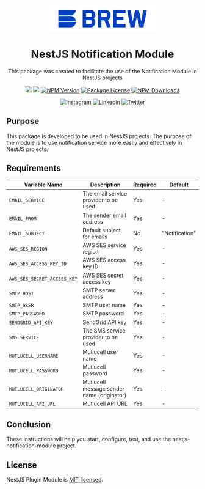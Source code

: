 <p  align="center">
<a  href="http://brewww.com/"  target="_blank"><img  src="https://github.com/BrewInteractive/nestjs-notification-module/blob/main/Brew-Logo-Small.png?raw=true"  width="300"  alt="Brew Logo"  /></a>
</p>

<h1  align="center">NestJS Notification Module</h1>

<p align="center">This package was created to facilitate the use of the Notification Module in NestJS projects</p>
<p align="center">
<a href="https://sonarcloud.io/summary/overall?id=BrewInteractive_nestjs-notification-module" target="_blank"><img src="https://sonarcloud.io/api/project_badges/measure?project=BrewInteractive_nestjs-notification-module&metric=alert_status"/></a>
<a href="https://sonarcloud.io/summary/overall?id=BrewInteractive_nestjs-notification-module" target="_blank"><img src="https://sonarcloud.io/api/project_badges/measure?project=BrewInteractive_nestjs-notification-module&metric=coverage"/></a>
<a href="https://www.npmjs.com/package/@brewww/nestjs-notification-module" target="_blank"><img src="https://img.shields.io/npm/v/@brewww/nestjs-notification-module.svg" alt="NPM Version" /></a> <a href="https://www.npmjs.com/@brewww/nestjs-notification-module" target="_blank"><img src="https://img.shields.io/npm/l/@brewww/nestjs-notification-module.svg" alt="Package License" /></a> <a href="https://www.npmjs.com/@brewww/nestjs-notification-module" target="_blank"><img src="https://img.shields.io/npm/dm/@brewww/nestjs-notification-module.svg" alt="NPM Downloads" /></a>
</p>
<p align="center">
<a href="https://www.instagram.com/brew_interactive/" target="_blank"><img src="https://img.shields.io/badge/Instagram-E4405F?style=for-the-badge&logo=instagram&logoColor=white" alt="Instagram" /></a>
<a href="https://www.linkedin.com/company/brew-interactive/" target="_blank"><img src="https://img.shields.io/badge/LinkedIn-0077B5?style=for-the-badge&logo=linkedin&logoColor=white" alt="Linkedin" /></a>
<a href="https://twitter.com/BrewInteractive" target="_blank"><img src="https://img.shields.io/badge/Twitter-1DA1F2?style=for-the-badge&logo=twitter&logoColor=white" alt="Twitter" /></a>
</p>

## Purpose

This package is developed to be used in NestJS projects. The purpose of the module is to use notification service more easily and effectively in NestJS projects.


## Requirements


| Variable Name                 | Description                                                     | Required | Default          |
| ----------------------------- | --------------------------------------------------------------- | -------- | ---------------- |
| `EMAIL_SERVICE`               | The email service provider to be used                           | Yes      | -                |
| `EMAIL_FROM`                  | The sender email address                                        | Yes      | -                |
| `EMAIL_SUBJECT`               | Default subject for emails                                      | No       | "Notification"   |
| `AWS_SES_REGION`              | AWS SES service region                                          | Yes      | -                |
| `AWS_SES_ACCESS_KEY_ID`       | AWS SES access key ID                                           | Yes      | -                |
| `AWS_SES_SECRET_ACCESS_KEY`   | AWS SES secret access key                                       | Yes      | -                |
| `SMTP_HOST`                   | SMTP server address                                             | Yes      | -                |
| `SMTP_USER`                   | SMTP user name                                                  | Yes      | -                |
| `SMTP_PASSWORD`               | SMTP password                                                   | Yes      | -                |
| `SENDGRID_API_KEY`            | SendGrid API key                                                | Yes      | -                |
| `SMS_SERVICE`                 | The SMS service provider to be used                             | Yes      | -                |
| `MUTLUCELL_USERNAME`          | Mutlucell user name                                             | Yes      | -                |
| `MUTLUCELL_PASSWORD`          | Mutlucell password                                              | Yes      | -                |
| `MUTLUCELL_ORIGINATOR`        | Mutlucell message sender name (originator)                      | Yes      | -                |
| `MUTLUCELL_API_URL`           | Mutlucell API URL                                               | Yes      | -                |

## Conclusion

These instructions will help you start, configure, test, and use the nestjs-notification-module project.

## License

NestJS Plugin Module is [MIT licensed](LICENSE).

